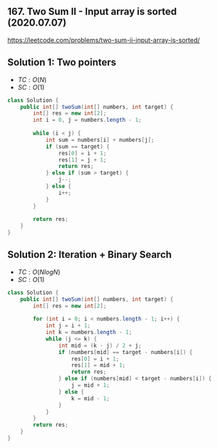 ## 167. Two Sum II - Input array is sorted (2020.07.07)

https://leetcode.com/problems/two-sum-ii-input-array-is-sorted/

## Solution 1: Two pointers

- $TC:O(N)$
- $SC:O(1)$

```java
class Solution {
    public int[] twoSum(int[] numbers, int target) {
        int[] res = new int[2];
        int i = 0, j = numbers.length - 1;
        
        while (i < j) {
            int sum = numbers[i] + numbers[j];
            if (sum == target) {
                res[0] = i + 1;
                res[1] = j + 1;
                return res;
            } else if (sum > target) {
                j--;
            } else {
                i++;
            }
        }
        
        return res;
    }
}
```

## Solution 2: Iteration + Binary Search

- $TC:O(NlogN)$
- $SC:O(1)$

```java
class Solution {
    public int[] twoSum(int[] numbers, int target) {
        int[] res = new int[2];
        
        for (int i = 0; i < numbers.length - 1; i++) {
            int j = i + 1;
            int k = numbers.length - 1;
            while (j <= k) {
                int mid = (k - j) / 2 + j;
                if (numbers[mid] == target - numbers[i]) {
                    res[0] = i + 1;
                    res[1] = mid + 1;
                    return res;
                } else if (numbers[mid] < target - numbers[i]) {
                    j = mid + 1;
                } else {
                    k = mid - 1;
                }
            }
        }
        return res;
    }
}
```


